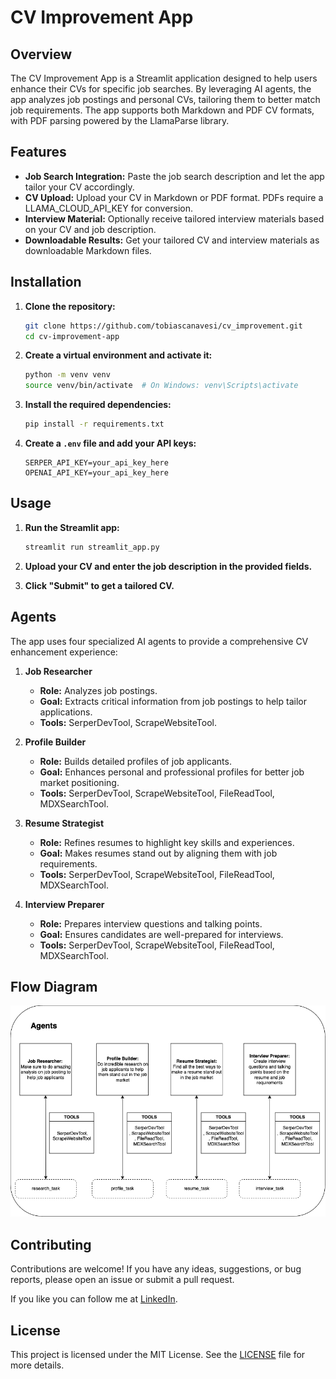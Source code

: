 # CV Improvement App

## Overview

The CV Improvement App is a Streamlit application designed to help users enhance their CVs for specific job searches. By leveraging AI agents, the app analyzes job postings and personal CVs, tailoring them to better match job requirements. The app supports both Markdown and PDF CV formats, with PDF parsing powered by the LlamaParse library.

## Features

- **Job Search Integration:** Paste the job search description and let the app tailor your CV accordingly.
- **CV Upload:** Upload your CV in Markdown or PDF format. PDFs require a LLAMA_CLOUD_API_KEY for conversion.
- **Interview Material:** Optionally receive tailored interview materials based on your CV and job description.
- **Downloadable Results:** Get your tailored CV and interview materials as downloadable Markdown files.

## Installation

1. **Clone the repository:**
    ```bash
    git clone https://github.com/tobiascanavesi/cv_improvement.git
    cd cv-improvement-app
    ```

2. **Create a virtual environment and activate it:**
    ```bash
    python -m venv venv
    source venv/bin/activate  # On Windows: venv\Scripts\activate
    ```

3. **Install the required dependencies:**
    ```bash
    pip install -r requirements.txt
    ```

4. **Create a `.env` file and add your API keys:**
    ```
    SERPER_API_KEY=your_api_key_here
    OPENAI_API_KEY=your_api_key_here
    ```

## Usage

1. **Run the Streamlit app:**
    ```bash
    streamlit run streamlit_app.py
    ```

2. **Upload your CV and enter the job description in the provided fields.**

3. **Click "Submit" to get a tailored CV.**

## Agents

The app uses four specialized AI agents to provide a comprehensive CV enhancement experience:

1. **Job Researcher**
   - **Role:** Analyzes job postings.
   - **Goal:** Extracts critical information from job postings to help tailor applications.
   - **Tools:** SerperDevTool, ScrapeWebsiteTool.

2. **Profile Builder**
   - **Role:** Builds detailed profiles of job applicants.
   - **Goal:** Enhances personal and professional profiles for better job market positioning.
   - **Tools:** SerperDevTool, ScrapeWebsiteTool, FileReadTool, MDXSearchTool.

3. **Resume Strategist**
   - **Role:** Refines resumes to highlight key skills and experiences.
   - **Goal:** Makes resumes stand out by aligning them with job requirements.
   - **Tools:** SerperDevTool, ScrapeWebsiteTool, FileReadTool, MDXSearchTool.

4. **Interview Preparer**
   - **Role:** Prepares interview questions and talking points.
   - **Goal:** Ensures candidates are well-prepared for interviews.
   - **Tools:** SerperDevTool, ScrapeWebsiteTool, FileReadTool, MDXSearchTool.

## Flow Diagram

![Agent Flow Diagram](/img/cv_improvement.png)

## Contributing

Contributions are welcome! If you have any ideas, suggestions, or bug reports, please open an issue or submit a pull request.

If you like you can follow me at [LinkedIn](https://www.linkedin.com/in/tcanavesi/).

## License

This project is licensed under the MIT License. See the [LICENSE](LICENSE) file for more details.
